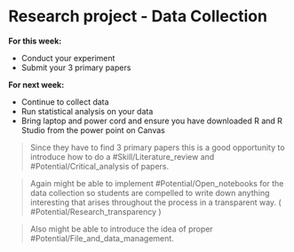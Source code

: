 # Research project - Data Collection

**For this week:**

* Conduct your experiment
* Submit your 3 primary papers

**For next week:**

* Continue to collect data
* Run statistical analysis on your data 
* Bring laptop and power cord and ensure you have downloaded R and R Studio from the power point on Canvas

> Since they have to find 3 primary papers this is a good opportunity to introduce how to do a #Skill/Literature_review and #Potential/Critical_analysis  of papers.   
  
> Again might be able to implement #Potential/Open_notebooks for the data collection so students are compelled to write down anything interesting that arises throughout the process in a transparent way. ( #Potential/Research_transparency ) 
  
> Also might be able to introduce the idea of proper #Potential/File_and_data_management.